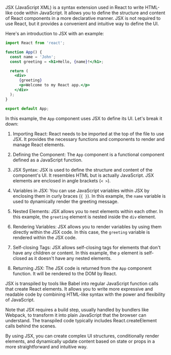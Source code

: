 
JSX (JavaScript XML) is a syntax extension used in React to write HTML-like code within JavaScript. It allows you to define the structure and content of React components in a more declarative manner. JSX is not required to use React, but it provides a convenient and intuitive way to define the UI.

Here's an introduction to JSX with an example:

```jsx
import React from 'react';

function App() {
  const name = 'John';
  const greeting = <h1>Hello, {name}!</h1>;

  return (
    <div>
      {greeting}
      <p>Welcome to my React app.</p>
    </div>
  );
}

export default App;
```

In this example, the `App` component uses JSX to define its UI. Let's break it down:

1. Importing React: React needs to be imported at the top of the file to use JSX. It provides the necessary functions and components to render and manage React elements.

2. Defining the Component: The `App` component is a functional component defined as a JavaScript function.

3. JSX Syntax: JSX is used to define the structure and content of the component's UI. It resembles HTML but is actually JavaScript. JSX elements are enclosed in angle brackets (`< >`).

4. Variables in JSX: You can use JavaScript variables within JSX by enclosing them in curly braces (`{ }`). In this example, the `name` variable is used to dynamically render the greeting message.

5. Nested Elements: JSX allows you to nest elements within each other. In this example, the `greeting` element is nested inside the `div` element.

6. Rendering Variables: JSX allows you to render variables by using them directly within the JSX code. In this case, the `greeting` variable is rendered within the JSX code.

7. Self-closing Tags: JSX allows self-closing tags for elements that don't have any children or content. In this example, the `p` element is self-closed as it doesn't have any nested elements.

8. Returning JSX: The JSX code is returned from the `App` component function. It will be rendered to the DOM by React.

JSX is transpiled by tools like Babel into regular JavaScript function calls that create React elements. It allows you to write more expressive and readable code by combining HTML-like syntax with the power and flexibility of JavaScript.

Note that JSX requires a build step, usually handled by bundlers like Webpack, to transform it into plain JavaScript that the browser can understand. The transpiled code typically includes React.createElement calls behind the scenes.

By using JSX, you can create complex UI structures, conditionally render elements, and dynamically update content based on state or props in a more straightforward and intuitive way.